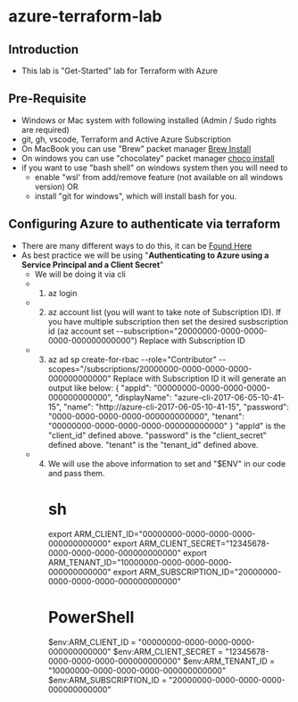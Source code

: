 # azure-terraform-lab

## Introduction
- This lab is "Get-Started" lab for Terraform with Azure

## Pre-Requisite
- Windows or Mac system with following installed (Admin / Sudo rights are required)
- git, gh, vscode, Terraform and Active Azure Subscription
- On MacBook you can use "Brew" packet manager [Brew Install](https://docs.brew.sh/Installation)
- On windows you can use "chocolatey" packet manager [choco install](https://chocolatey.org/install)
- if you want to use "bash shell" on windows system then you will need to 
    - enable "wsl' from add/remove feature (not available on all windows version)   OR
    - install "git for windows", which will install bash for you.

## Configuring Azure to authenticate via terraform
- There are many different ways to do this, it can be [Found Here](https://registry.terraform.io/providers/hashicorp/azurerm/latest/docs/guides/service_principal_client_secret)
- As best practice we will be using "**Authenticating to Azure using a Service Principal and a Client Secret**"
    - We will be doing it via cli
    - 1. az login
    - 2. az account list (you will want to take note of Subscription ID). 
         If you have multiple subscription then set the desired susbscription id (az account set --subscription="20000000-0000-0000-0000-000000000000") Replace with Subscription ID
    - 3. az ad sp create-for-rbac --role="Contributor" --scopes="/subscriptions/20000000-0000-0000-0000-000000000000" Replace with Subscription ID
         it will generate an output like below:
            {
            "appId": "00000000-0000-0000-0000-000000000000",
            "displayName": "azure-cli-2017-06-05-10-41-15",
            "name": "http://azure-cli-2017-06-05-10-41-15",
            "password": "0000-0000-0000-0000-000000000000",
            "tenant": "00000000-0000-0000-0000-000000000000"
            }
        "appId" is the "client_id" defined above.
        "password" is the "client_secret" defined above.
        "tenant" is the "tenant_id" defined above.
    - 4. We will use the above information to set and "$ENV" in our code and pass them.
         # sh
            export ARM_CLIENT_ID="00000000-0000-0000-0000-000000000000"
            export ARM_CLIENT_SECRET="12345678-0000-0000-0000-000000000000"
            export ARM_TENANT_ID="10000000-0000-0000-0000-000000000000"
            export ARM_SUBSCRIPTION_ID="20000000-0000-0000-0000-000000000000"
         # PowerShell
            $env:ARM_CLIENT_ID = "00000000-0000-0000-0000-000000000000"
            $env:ARM_CLIENT_SECRET = "12345678-0000-0000-0000-000000000000"
            $env:ARM_TENANT_ID = "10000000-0000-0000-0000-000000000000"
            $env:ARM_SUBSCRIPTION_ID = "20000000-0000-0000-0000-000000000000"